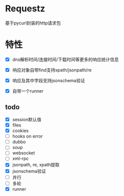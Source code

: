# Requestz

基于pycurl封装的http请求包

# 特性
- [x] dns解析时间/连接时间/下载时间等更多的响应统计信息
- [x] 响应对象自带find支持xpath/jsonpath/re
- [x] 响应及其中字段支持jsonschema验证
- [x] 自带一个runner



## todo

- [x] session默认值
- [x] files
- [x] cookies
- [ ] hooks on error
- [ ] dubbo
- [ ] soup
- [ ] websocket
- [ ] xml-rpc
- [x] jsonpath, re, xpath提取
- [x] jsonschema验证
- [ ] 并行
- [ ] 多轮
- [x] runner

